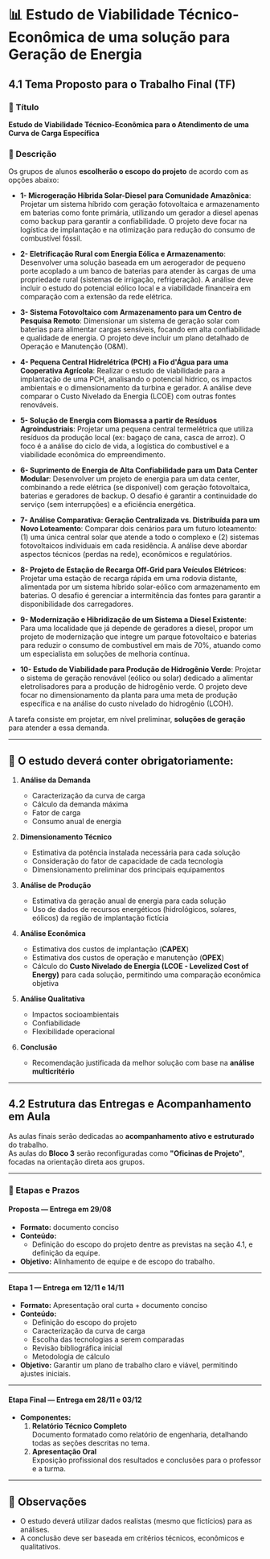 # 📊 Estudo de Viabilidade Técnico-Econômica de uma solução para Geração de Energia

## 4.1 Tema Proposto para o Trabalho Final (TF)

### 📌 Título
**Estudo de Viabilidade Técnico-Econômica para o Atendimento de uma Curva de Carga Específica**

### 📝 Descrição
Os grupos de alunos **escolherão o escopo do projeto** de acordo com as opções abaixo:

- **1- Microgeração Híbrida Solar-Diesel para Comunidade Amazônica**: Projetar um sistema híbrido com geração fotovoltaica e armazenamento em baterias como fonte primária, utilizando um gerador a diesel apenas como backup para garantir a confiabilidade. O projeto deve focar na logística de implantação e na otimização para redução do consumo de combustível fóssil.

- **2- Eletrificação Rural com Energia Eólica e Armazenamento**: Desenvolver uma solução baseada em um aerogerador de pequeno porte acoplado a um banco de baterias para atender às cargas de uma propriedade rural (sistemas de irrigação, refrigeração). A análise deve incluir o estudo do potencial eólico local e a viabilidade financeira em comparação com a extensão da rede elétrica.   

- **3- Sistema Fotovoltaico com Armazenamento para um Centro de Pesquisa Remoto**: Dimensionar um sistema de geração solar com baterias para alimentar cargas sensíveis, focando em alta confiabilidade e qualidade de energia. O projeto deve incluir um plano detalhado de Operação e Manutenção (O&M).   

- **4- Pequena Central Hidrelétrica (PCH) a Fio d'Água para uma Cooperativa Agrícola**: Realizar o estudo de viabilidade para a implantação de uma PCH, analisando o potencial hídrico, os impactos ambientais e o dimensionamento da turbina e gerador. A análise deve comparar o Custo Nivelado da Energia (LCOE) com outras fontes renováveis.

- **5- Solução de Energia com Biomassa a partir de Resíduos Agroindustriais**: Projetar uma pequena central termelétrica que utiliza resíduos da produção local (ex: bagaço de cana, casca de arroz). O foco é a análise do ciclo de vida, a logística do combustível e a viabilidade econômica do empreendimento.

- **6- Suprimento de Energia de Alta Confiabilidade para um Data Center Modular**: Desenvolver um projeto de energia para um data center, combinando a rede elétrica (se disponível) com geração fotovoltaica, baterias e geradores de backup. O desafio é garantir a continuidade do serviço (sem interrupções) e a eficiência energética.

- **7- Análise Comparativa: Geração Centralizada vs. Distribuída para um Novo Loteamento**: Comparar dois cenários para um futuro loteamento: (1) uma única central solar que atende a todo o complexo e (2) sistemas fotovoltaicos individuais em cada residência. A análise deve abordar aspectos técnicos (perdas na rede), econômicos e regulatórios.   

- **8- Projeto de Estação de Recarga Off-Grid para Veículos Elétricos**: Projetar uma estação de recarga rápida em uma rodovia distante, alimentada por um sistema híbrido solar-eólico com armazenamento em baterias. O desafio é gerenciar a intermitência das fontes para garantir a disponibilidade dos carregadores.

- **9- Modernização e Hibridização de um Sistema a Diesel Existente**: Para uma localidade que já depende de geradores a diesel, propor um projeto de modernização que integre um parque fotovoltaico e baterias para reduzir o consumo de combustível em mais de 70%, atuando como um especialista em soluções de melhoria contínua.

- **10- Estudo de Viabilidade para Produção de Hidrogênio Verde**: Projetar o sistema de geração renovável (eólico ou solar) dedicado a alimentar eletrolisadores para a produção de hidrogênio verde. O projeto deve focar no dimensionamento da planta para uma meta de produção específica e na análise do custo nivelado do hidrogênio (LCOH).

A tarefa consiste em projetar, em nível preliminar, **soluções de geração** para atender a essa demanda.

---

## 📑 O estudo deverá conter obrigatoriamente:

1. **Análise da Demanda**
   - Caracterização da curva de carga
   - Cálculo da demanda máxima
   - Fator de carga
   - Consumo anual de energia

2. **Dimensionamento Técnico**
   - Estimativa da potência instalada necessária para cada solução
   - Consideração do fator de capacidade de cada tecnologia
   - Dimensionamento preliminar dos principais equipamentos

3. **Análise de Produção**
   - Estimativa da geração anual de energia para cada solução
   - Uso de dados de recursos energéticos (hidrológicos, solares, eólicos) da região de implantação fictícia

4. **Análise Econômica**
   - Estimativa dos custos de implantação (**CAPEX**)
   - Estimativa dos custos de operação e manutenção (**OPEX**)
   - Cálculo do **Custo Nivelado de Energia (LCOE - Levelized Cost of Energy)** para cada solução, permitindo uma comparação econômica objetiva

5. **Análise Qualitativa**
   - Impactos socioambientais
   - Confiabilidade
   - Flexibilidade operacional

6. **Conclusão**
   - Recomendação justificada da melhor solução com base na **análise multicritério**

---

## 4.2 Estrutura das Entregas e Acompanhamento em Aula

As aulas finais serão dedicadas ao **acompanhamento ativo e estruturado** do trabalho.  
As aulas do **Bloco 3** serão reconfiguradas como **"Oficinas de Projeto"**, focadas na orientação direta aos grupos.

---

### 📅 Etapas e Prazos

#### **Proposta** — Entrega em **29/08**
- **Formato:** documento conciso
- **Conteúdo:**
  - Definição do escopo do projeto dentre as previstas na seção 4.1, e definição da equipe.
- **Objetivo:** Alinhamento de equipe e de escopo do trabalho.

---

#### **Etapa 1** — Entrega em **12/11** e **14/11**
- **Formato:** Apresentação oral curta + documento conciso
- **Conteúdo:**
  - Definição do escopo do projeto
  - Caracterização da curva de carga
  - Escolha das tecnologias a serem comparadas
  - Revisão bibliográfica inicial
  - Metodologia de cálculo
- **Objetivo:** Garantir um plano de trabalho claro e viável, permitindo ajustes iniciais.

---

#### **Etapa Final** — Entrega em **28/11** e **03/12**
- **Componentes:**
  1. **Relatório Técnico Completo**  
     Documento formatado como relatório de engenharia, detalhando todas as seções descritas no tema.
  2. **Apresentação Oral**  
     Exposição profissional dos resultados e conclusões para o professor e a turma.

---

## 📌 Observações
- O estudo deverá utilizar dados realistas (mesmo que fictícios) para as análises.
- A conclusão deve ser baseada em critérios técnicos, econômicos e qualitativos.

